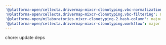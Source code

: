 ```yaml
---
'@platforma-open/cellecta.drivermap-mixcr-clonotyping.vbc-normalization': major
'@platforma-open/cellecta.drivermap-mixcr-clonotyping.vbc-filtering': major
'@platforma-open/milaboratories.mixcr-clonotyping-2.hash-column': major
'@platforma-open/cellecta.drivermap-mixcr-clonotyping.workflow': major
---
```


chore: update deps
